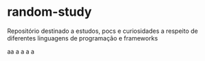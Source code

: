 # random-study
Repositório destinado a estudos, pocs e curiosidades a respeito de diferentes linguagens de programação e frameworks

aa
a
a
a
a
